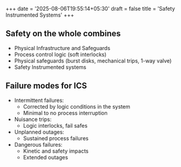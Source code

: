+++
date = '2025-08-06T19:55:14+05:30'
draft = false
title = 'Safety Instrumented Systems'
+++
## Safety on the whole combines
- Physical Infrastructure and Safeguards
- Process control logic (soft interlocks)
- Physical safeguards (burst disks, mechanical trips, 1-way valve)
- Safety Instrumented systems

## Failure modes for ICS
- Intermittent failures:
  - Corrected by logic conditions in the system
  - Minimal to no process interruption
- Nuisance trips:
  - Logic interlocks, fail safes
- Unplanned outages:
  - Sustained process failures
- Dangerous failures:
  - Kinetic and safety impacts
  - Extended outages
